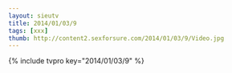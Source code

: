 ```yaml
--- 
layout: sieutv
title: 2014/01/03/9
tags: [xxx]
thumb: http://content2.sexforsure.com/2014/01/03/9/Video.jpg
---
```

{% include tvpro key="2014/01/03/9" %} 
